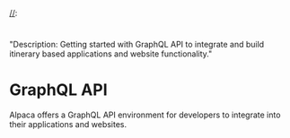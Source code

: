 [//]: # "Title: Getting Started"
[//]: # "Weight: 0"
[//]:
  #
  "Description: Getting started with GraphQL API to integrate and build itinerary based applications and website functionality."

# GraphQL API

Alpaca offers a GraphQL API environment for developers to integrate into their
applications and websites.

